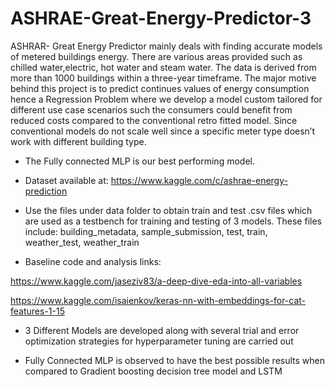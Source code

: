 # ASHRAE-Great-Energy-Predictor-3

ASHRAR- Great Energy Predictor mainly deals with finding accurate models of metered buildings energy. There are various areas provided such as chilled water,electric, hot water and steam water. The data is derived from more than 1000 buildings within a three-year timeframe. The major motive behind this project is to predict continues values of energy consumption hence a Regression Problem where we develop a model custom tailored for different use case scenarios such the consumers could benefit from reduced costs compared to the conventional retro fitted model. Since conventional models do not scale well since a specific meter type doesn’t work with different building type.

- The Fully connected MLP is our best performing model.

- Dataset available at:
https://www.kaggle.com/c/ashrae-energy-prediction


- Use the files under data folder to obtain train and test .csv files which are used as a testbench for training and testing of 3 models.
These files include:
 building_metadata,
 sample_submission,
 test,
 train,
 weather_test,
 weather_train

- Baseline code and analysis links:

 https://www.kaggle.com/jaseziv83/a-deep-dive-eda-into-all-variables
 
 https://www.kaggle.com/isaienkov/keras-nn-with-embeddings-for-cat-features-1-15
 
 - 3 Different Models are developed along with several trial and error optimization strategies for hyperparameter tuning are carried out
 
 - Fully Connected MLP is observed to have the best possible results when compared to Gradient boosting decision tree model and LSTM
